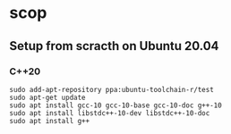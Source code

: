 # scop
## Setup from scracth on Ubuntu 20.04
### C++20
```
sudo add-apt-repository ppa:ubuntu-toolchain-r/test
sudo apt-get update
sudo apt install gcc-10 gcc-10-base gcc-10-doc g++-10
sudo apt install libstdc++-10-dev libstdc++-10-doc
sudo apt install g++
```
